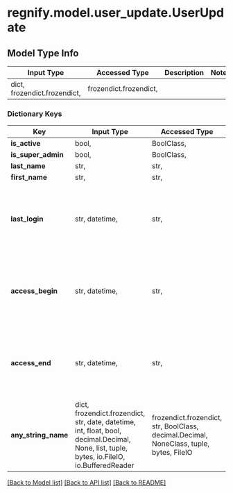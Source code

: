 # regnify.model.user_update.UserUpdate

## Model Type Info
Input Type | Accessed Type | Description | Notes
------------ | ------------- | ------------- | -------------
dict, frozendict.frozendict,  | frozendict.frozendict,  |  | 

### Dictionary Keys
Key | Input Type | Accessed Type | Description | Notes
------------ | ------------- | ------------- | ------------- | -------------
**is_active** | bool,  | BoolClass,  |  | [optional] 
**is_super_admin** | bool,  | BoolClass,  |  | [optional] 
**last_name** | str,  | str,  |  | [optional] 
**first_name** | str,  | str,  |  | [optional] 
**last_login** | str, datetime,  | str,  |  | [optional] value must conform to RFC-3339 date-time
**access_begin** | str, datetime,  | str,  |  | [optional] value must conform to RFC-3339 date-time
**access_end** | str, datetime,  | str,  |  | [optional] value must conform to RFC-3339 date-time
**any_string_name** | dict, frozendict.frozendict, str, date, datetime, int, float, bool, decimal.Decimal, None, list, tuple, bytes, io.FileIO, io.BufferedReader | frozendict.frozendict, str, BoolClass, decimal.Decimal, NoneClass, tuple, bytes, FileIO | any string name can be used but the value must be the correct type | [optional]

[[Back to Model list]](../../README.md#documentation-for-models) [[Back to API list]](../../README.md#documentation-for-api-endpoints) [[Back to README]](../../README.md)

